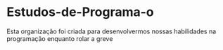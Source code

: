 # Estudos-de-Programa-o
  Esta organização foi criada para desenvolvermos nossas habilidades na programação enquanto rolar a greve
